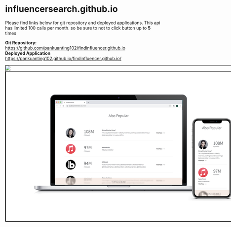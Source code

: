 # influencersearch.github.io
Please find links below for git repository and deployed applications.
This api has limited 100 calls per month. so be sure to not to click button up to <b>5</b> times

<b>Git Repository:</b>
<br>https://github.com/pankuanting102/findinfluencer.github.io
<br><b>Deployed Application</b> 
<br>https://pankuanting102.github.io/findinfluencer.github.io/
<div style="width: 90vw; margin: auto; border: 1px black solid">
<img src="https://github.com/pankuanting102/findinfluencer.github.io/blob/master/assets/Sep-23-2020%2023-38-08.gif?raw=true">
<div style="width: 90vw; margin: auto; border: 1px black solid">
<img src="https://github.com/pankuanting102/findinfluencer.github.io/blob/master/assets/Screen%20Shot%202020-09-23%20at%2011.40.51%20PM.png?raw=true">
</div>